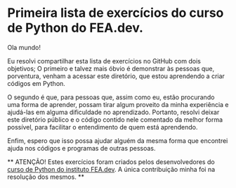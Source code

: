 # Primeira lista de exercícios do curso de Python do FEA.dev.
 Ola mundo!
 
 Eu resolvi compartilhar esta lista de exercícios no GitHub com dois objetivos; O primeiro e talvez mais óbvio é demonstrar às pessoas que, porventura, venham a acessar este diretório, que estou aprendendo a criar códigos em Python.

O segundo é que, para pessoas que, assim como eu, estão procurando uma forma de aprender, possam tirar algum proveito da minha experiência e ajudá-las em alguma dificuldade no aprendizado. Portanto, resolvi deixar este diretório público e o código contido nele comentado da melhor forma possível, para facilitar o entendimento de quem está aprendendo.

Enfim, espero que isso possa ajudar alguém da mesma forma que encontrei ajuda nos códigos e programas de outras pessoas.

 ** ATENÇÃO! Estes exercícios foram criados pelos desenvolvedores do [curso de Python do instituto FEA.dev](https://www.sapium.com.br/learn/10359/class-room). A única contribuição minha foi na resolução dos mesmos. ** 
